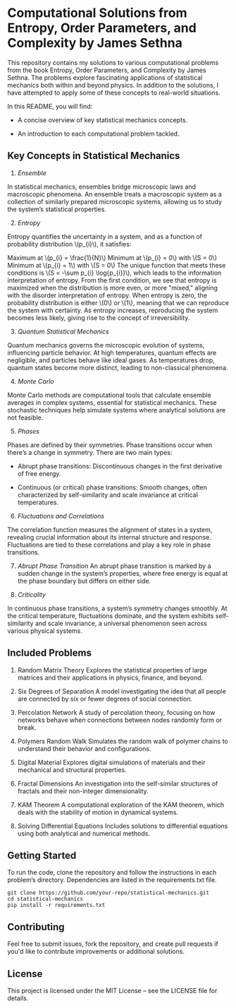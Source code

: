 # Computational Solutions from Entropy, Order Parameters, and Complexity by James Sethna

This repository contains my solutions to various computational problems from the book Entropy, Order Parameters, and Complexity by James Sethna. The problems explore fascinating applications of statistical mechanics both within and beyond physics. In addition to the solutions, I have attempted to apply some of these concepts to real-world situations.

In this README, you will find:
- A concise overview of key statistical mechanics concepts.

- An introduction to each computational problem tackled.



## Key Concepts in Statistical Mechanics

1. *Ensemble*

In statistical mechanics, ensembles bridge microscopic laws and macroscopic phenomena. An ensemble treats a macroscopic system as a collection of similarly prepared microscopic systems, allowing us to study the system’s statistical properties.

2. *Entropy*

Entropy quantifies the uncertainty in a system, and as a function of probability distribution \\(p_{i}\\), it satisfies:

Maximum at \\(p_{i} = \frac{1}{N}\\)
Minimum at \\(p_{i} = 0\\) with \\(S = 0\\)
Minimum at \\(p_{i} = 1\\) with \\(S = 0\\)
The unique function that meets these conditions is \\(S = -\sum p_{i} \log{p_{i}}\\), which leads to the information interpretation of entropy. From the first condition, we see that entropy is maximized when the distribution is more even, or more "mixed," aligning with the disorder interpretation of entropy. When entropy is zero, the probability distribution is either \\(0\\) or \\(1\\), meaning that we can reproduce the system with certainty. As entropy increases, reproducing the system becomes less likely, giving rise to the concept of irreversibility.

3. *Quantum Statistical Mechanics*

Quantum mechanics governs the microscopic evolution of systems, influencing particle behavior. At high temperatures, quantum effects are negligible, and particles behave like ideal gases. As temperatures drop, quantum states become more distinct, leading to non-classical phenomena.

4. *Monte Carlo*

Monte Carlo methods are computational tools that calculate ensemble averages in complex systems, essential for statistical mechanics. These stochastic techniques help simulate systems where analytical solutions are not feasible.

5. *Phases*

Phases are defined by their symmetries. Phase transitions occur when there’s a change in symmetry. There are two main types:

-  Abrupt phase transitions: Discontinuous changes in the first derivative of free energy.

- Continuous (or critical) phase transitions: Smooth changes, often characterized by self-similarity and scale invariance at critical temperatures.

6. *Fluctuations and Correlations*

The correlation function measures the alignment of states in a system, revealing crucial information about its internal structure and response. Fluctuations are tied to these correlations and play a key role in phase transitions.

7. *Abrupt Phase Transition*
An abrupt phase transition is marked by a sudden change in the system’s properties, where free energy is equal at the phase boundary but differs on either side.

8. *Criticality*

In continuous phase transitions, a system’s symmetry changes smoothly. At the critical temperature, fluctuations dominate, and the system exhibits self-similarity and scale invariance, a universal phenomenon seen across various physical systems.

## Included Problems

1. Random Matrix Theory
Explores the statistical properties of large matrices and their applications in physics, finance, and beyond.

2. Six Degrees of Separation
A model investigating the idea that all people are connected by six or fewer degrees of social connection.

3. Percolation Network
A study of percolation theory, focusing on how networks behave when connections between nodes randomly form or break.

4. Polymers Random Walk
Simulates the random walk of polymer chains to understand their behavior and configurations.

5. Digital Material
Explores digital simulations of materials and their mechanical and structural properties.

6. Fractal Dimensions
An investigation into the self-similar structures of fractals and their non-integer dimensionality.

7. KAM Theorem
A computational exploration of the KAM theorem, which deals with the stability of motion in dynamical systems.

8. Solving Differential Equations
Includes solutions to differential equations using both analytical and numerical methods.

## Getting Started
To run the code, clone the repository and follow the instructions in each problem’s directory. Dependencies are listed in the requirements.txt file.

    git clone https://github.com/your-repo/statistical-mechanics.git
    cd statistical-mechanics
    pip install -r requirements.txt

## Contributing
Feel free to submit issues, fork the repository, and create pull requests if you'd like to contribute improvements or additional solutions.

## License
This project is licensed under the MIT License – see the LICENSE file for details.